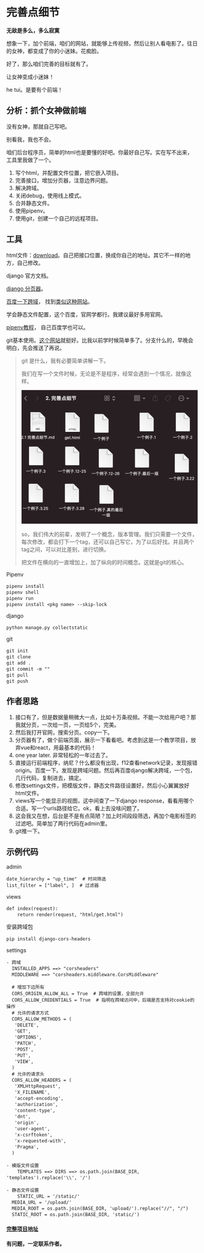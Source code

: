 # 完善点细节

**无敌是多么，多么寂寞**

想象一下，加个前端，咱们的网站，就能够上传视频，然后让别人看电影了。往日的女神，都变成了你的小迷妹。花痴脸。

好了，那么咱们完善的目标就有了。

让女神变成小迷妹！

he tui。是要有个前端！



## 分析：抓个女神做前端

没有女神，那就自己写吧。

别看我，我也不会。

咱们后台程序员，简单的html也是要懂的好吧。你最好自己写。实在写不出来，工具里我做了一个。

1. 写个html，并配置文件位置，把它嵌入项目。
2. 完善接口，增加分页器，注意边界问题。
3. 解决跨域。
4. 关闭debug，使用线上模式。
5. 合并静态文件。
6. 使用pipenv。
7. 使用git，创建一个自己的远程项目。



## 工具

html文件：[download](pass)。自己把接口位置，换成你自己的地址。其它不一样的地方，自己修改。

django 官方文档。

[django 分页器](https://docs.djangoproject.com/zh-hans/3.1/topics/pagination/)。

[百度一下跨域](https://www.baidu.com/s?wd=django+跨域)， 找到[类似这种网站](https://www.cnblogs.com/ruhai/p/11270442.html)。

学会静态文件配置，这个百度，官网学都行。我建议最好多用官网。

[pipenv教程](https://www.cnblogs.com/blueberry-mint/p/13362737.html)， 自己百度学也可以。

git基本使用。[这个网站](https://www.runoob.com/manual/git-guide/)就挺好。比我以前学时候简单多了。分支什么的，早晚会明白，先会推送了再说。

> git 是什么，我有必要简单讲解一下。
>
> 我们在写一个文件时候，无论是不是程序，经常会遇到一个情况，就像这样。
>
> ![截屏2020-12-28 02.33.45](./版本.png)
>
> so，我们伟大的前辈，发明了一个概念，版本管理。我们只需要一个文件，每次修改，都会打下一个tag，还可以自己写它，为了以后好找。并且两个tag之间，可以对比差别，进行切换。
>
> 把文件在横向的一直增加上，加了纵向的时间概念。这就是git的核心。

Pipenv

```
pipenv install
pipenv shell
pipenv run
pipenv install <pkg name> --skip-lock
```

django

```
python manage.py collectstatic
```

git

```
git init
git clone
git add .
git commit -m ""
git pull
git push
```



## 作者思路

1. 接口有了，但是数据量稍微大一点，比如十万条视频。不能一次给用户吧？那我就分页，一次给一页，一页给5个，完美。
2. 然后我打开官网，搜索分页。copy一下。
3. 分页器有了，做个前端页面，展示一下看看吧。考虑到这是一个教学项目，放弃vue和react，用最基本的代码！
4. one year later.  非常轻松的一年过去了。
5. 直接运行前端程序，纳尼？什么都没有出现，f12查看network记录，发现报错origin。百度一下。发现是跨域问题。然后再百度django解决跨域，一个包，几行代码，复制进去，搞定。
6. 修改settings文件，把模版文件，静态文件路径设置好，然后小心翼翼放好html文件。
7. views写一个能显示的视图，这中间查了一下django response，看看用哪个合适。写一个urls路径给它。ok，看上去没啥问题了。
8. 这会我又在想，后台是不是有点简陋？加上时间段段筛选，再加个电影标签的过滤吧。简单加了两行代码在admin里。
9. git推一下。



## 示例代码

admin

```
date_hierarchy = "up_time"  # 时间筛选
list_filter = ["label", ]  # 过滤器
```

views

```
def index(request):
    return render(request, "html/get.html")
```

安装跨域包

```
pip install django-cors-headers
```

settings

```
- 跨域
  INSTALLED_APPS ==> "corsheaders"
  MIDDLEWARE ==> "corsheaders.middleware.CorsMiddleware"

  # 增加下边所有
  CORS_ORIGIN_ALLOW_ALL = True  # 跨域的设置，全部允许
  CORS_ALLOW_CREDENTIALS = True  # 指明在跨域访问中，后端是否支持对cookie的操作
  # 允许的请求方式
  CORS_ALLOW_METHODS = (
   'DELETE',
   'GET',
   'OPTIONS',
   'PATCH',
   'POST',
   'PUT',
   'VIEW',
  )
  # 允许的请求头
  CORS_ALLOW_HEADERS = (
   'XMLHttpRequest',
   'X_FILENAME',
   'accept-encoding',
   'authorization',
   'content-type',
   'dnt',
   'origin',
   'user-agent',
   'x-csrftoken',
   'x-requested-with',
   'Pragma',
  )

- 模版文件设置
	TEMPLATES ==> DIRS ==> os.path.join(BASE_DIR, 'templates').replace('\\', '/')
	
- 静态文件设置
	STATIC_URL = '/static/'
  MEDIA_URL = '/upload/'
  MEDIA_ROOT = os.path.join(BASE_DIR, 'upload/').replace("//", "/")
  STATIC_ROOT = os.path.join(BASE_DIR, 'static/')

```





#### [完整项目地址](https://gitee.com/glittering/z_movie/tree/day2/)

**有问题，一定联系作者。**